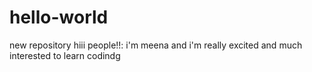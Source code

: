 # hello-world
new repository
hiii people!!:
i'm meena and i'm really excited and much interested to learn codindg
